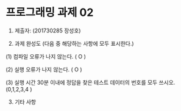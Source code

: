 ﻿# 프로그래밍 과제 02

1. 제출자:   (201730285 장성호)


2. 과제 완성도 (다음 중 해당하는 사항에 모두 표시한다.)


(1) 컴파일 오류가 나지 않는다. ( O )
    
	
(2) 실행 오류가 나지 않는다. ( O )
    
	
(3) 실행 시간 30분 이내에 정답을 찾은 테스트 데이터의 번호를 모두 쓰시오. (0,1,2,3,4 )
    

3. 기타 사항 


